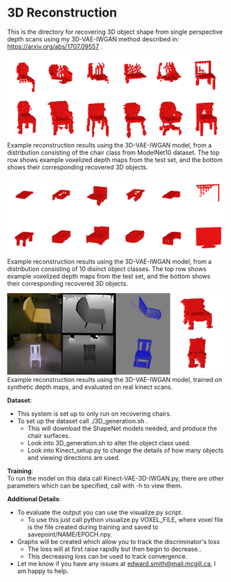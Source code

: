 # 3D Reconstruction
This is the directory for recovering 3D object shape from single perspective depth scans using my 3D-VAE-IWGAN method described in: https://arxiv.org/abs/1707.09557 .

![Recovered](../imgs/Kinect_reconstruction2.png?raw=true "Title")
Example reconstruction results using the 3D-VAE-IWGAN model, from a distribution consisting of the chair class from ModelNet10 dataset. The top row shows example voxelized depth maps from the test set, and the bottom shows their corresponding recovered 3D objects. 

![Recovered](../imgs/10objectsRecon.png?raw=true "Title")
Example reconstruction results using the 3D-VAE-IWGAN model, from a distribution consisting of 10 disinct object classes. The top row shows example voxelized depth maps from the test set, and the bottom shows their corresponding recovered 3D objects. 

![RealRecovered](../imgs/Kinect_Real_Reconstructions2.png?raw=true "Title")
Example reconstruction results using the 3D-VAE-IWGAN model, trained on synthetic depth maps, and evaluated on real kinect scans.



**Dataset**:
* This system is set up to only run on recovering chairs.
* To set up the dataset call ./3D_generation.sh .
  * This will download the ShapeNet models needed, and produce the chair surfaces. 
  * Look into 3D_generation.sh to alter the object class used.
  * Look into Kinect_setup.py to change the details of how many objects and viewing directions are used. 

**Training**: <br />
To run the model on this data call Kinect-VAE-3D-IWGAN.py, there are other parameters which can be specified, call with -h to view them. 

**Additional Details**:
* To evaluate the output you can use the visualize.py script.
  * To use this just call python visualize.py VOXEL_FILE, where voxel file is the file created during training and saved to savepoint/NAME/EPOCH.npy. 
* Graphs will be created which allow you to track the discriminator's loss
  * The loss will at first raise rapidly but then begin to decrease..
  * This decreasing loss can be used to track convergence. 
* Let me know if you have any issues at edward.smith@mail.mcgill.ca, I am happy to help.
